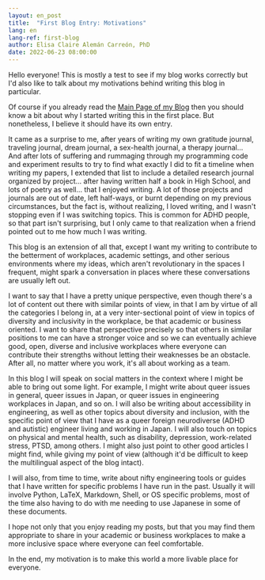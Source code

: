 ```yaml
---
layout: en_post
title:  "First Blog Entry: Motivations"
lang: en
lang-ref: first-blog
author: Elisa Claire Alemán Carreón, PhD
date: 2022-06-23 08:00:00
---
```


Hello everyone! This is mostly a test to see if my blog works correctly but I'd also like to talk about my motivations behind writing this blog in particular. 

Of course if you already read the [Main Page of my Blog](/{{page.lang}}\blog) then you should know a bit about why I started writing this in the first place. But nonetheless, I believe it should have its own entry.

It came as a surprise to me, after years of writing my own gratitude journal, traveling journal, dream journal, a sex-health journal, a therapy journal... And after lots of suffering and rummaging through my programming code and experiment results to try to find what exactly I did to fit a timeline when writing my papers, I extended that list to include a detailed research journal organized by project... after having written half a book in High School, and lots of poetry as well... that I enjoyed writing. A lot of those projects and journals are out of date, left half-ways, or burnt depending on my previous circumstances, but the fact is, without realizing, I loved writing, and I wasn't stopping even if I was switching topics. This is common for ADHD people, so that part isn't surprising, but I only came to that realization when a friend pointed out to me how much I was writing. 

This blog is an extension of all that, except I want my writing to contribute to the betterment of workplaces, academic settings, and other serious environments where my ideas, which aren't revolutionary in the spaces I frequent, might spark a conversation in places where these conversations are usually left out.

I want to say that I have a pretty unique perspective, even though there's a lot of content out there with similar points of view, in that I am by virtue of all the categories I belong in, at a very inter-sectional point of view in topics of diversity and inclusivity in the workplace, be that academic or business oriented. I want to share that perspective precisely so that others in similar positions to me can have a stronger voice and so we can eventually achieve good, open, diverse and inclusive workplaces where everyone can contribute their strengths without letting their weaknesses be an obstacle. After all, no matter where you work, it's all about working as a team.

In this blog I will speak on social matters in the context where I might be able to bring out some light. For example, I might write about queer issues in general, queer issues in Japan, or queer issues in engineering workplaces in Japan, and so on. I will also be writing about accessibility in engineering, as well as other topics about diversity and inclusion, with the specific point of view that I have as a queer foreign neurodiverse (ADHD and autistic) engineer living and working in Japan. I will also touch on topics on physical and mental health, such as disability, depression, work-related stress, PTSD, among others. I might also just point to other good articles I might find, while giving my point of view (although it'd be difficult to keep the multilingual aspect of the blog intact).

I will also, from time to time, write about nifty engineering tools or guides that I have written for specific problems I have run in the past. Usually it will involve Python, LaTeX, Markdown, Shell, or OS specific problems, most of the time also having to do with me needing to use Japanese in some of these documents. 

I hope not only that you enjoy reading my posts, but that you may find them appropriate to share in your academic or business workplaces to make a more inclusive space where everyone can feel comfortable.

In the end, my motivation is to make this world a more livable place for everyone.